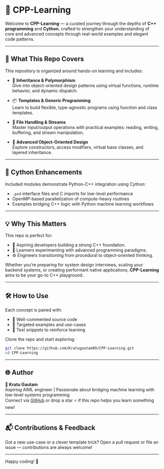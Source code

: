 # 🌟 CPP-Learning

Welcome to **CPP-Learning** — a curated journey through the depths of **C++ programming** and **Cython**, crafted to strengthen your understanding of core and advanced concepts through real-world examples and elegant code patterns.

---

## 🚀 What This Repo Covers

This repository is organized around hands-on learning and includes:

- 🔧 **Inheritance & Polymorphism**  
  Dive into object-oriented design patterns using virtual functions, runtime behavior, and dynamic dispatch.

- 📦 **Templates & Generic Programming**  
  Learn to build flexible, type-agnostic programs using function and class templates.

- 📁 **File Handling & Streams**  
  Master input/output operations with practical examples: reading, writing, buffering, and stream manipulation.

- 🧠 **Advanced Object-Oriented Design**  
  Explore constructors, access modifiers, virtual base classes, and layered inheritance.

---

## 🧩 Cython Enhancements
Included modules demonstrate Python-C++ integration using Cython:
- `.pxd` interface files and C imports for low-level performance  
- OpenMP-based parallelization of compute-heavy routines  
- Examples bridging C++ logic with Python machine learning workflows

--- 

## 💡 Why This Matters

This repo is perfect for:

- 📘 Aspiring developers building a strong C++ foundation.
- 🧪 Learners experimenting with advanced programming paradigms.
- ⚙️ Engineers transitioning from procedural to object-oriented thinking.

Whether you’re preparing for system design interviews, scaling your backend systems, or creating performant native applications, **CPP-Learning** aims to be your go-to C++ playground.

---

## 🛠 How to Use

Each concept is paired with:

- 📄 Well-commented source code
- 🎯 Targeted examples and use-cases
- 🧪 Test snippets to reinforce learning

Clone the repo and start exploring:

```bash
git clone https://github.com/Kratugautam99/CPP-Learning.git
cd CPP-Learning
```

---

## 🌐 Author

**👤 Kratu Gautam**  
Aspiring AIML engineer | Passionate about bridging machine learning with low-level systems programming  
Connect via [GitHub](https://github.com/Kratugautam99) or drop a star ⭐ if this repo helps you learn something new!

---

## 📬 Contributions & Feedback

Got a new use-case or a clever template trick? Open a pull request or file an issue — contributions are always welcome!

---

Happy coding! 🎉  
